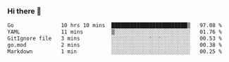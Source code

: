 ### Hi there 👋

<!--
**yeya24/yeya24** is a ✨ _special_ ✨ repository because its `README.md` (this file) appears on your GitHub profile.

Here are some ideas to get you started:

- 🔭 I’m currently working on ...
- 🌱 I’m currently learning ...
- 👯 I’m looking to collaborate on ...
- 🤔 I’m looking for help with ...
- 💬 Ask me about ...
- 📫 How to reach me: ...
- 😄 Pronouns: ...
- ⚡ Fun fact: ...
-->

<!--START_SECTION:waka-->

```txt
Go               10 hrs 10 mins  ████████████████████████▒   97.08 %
YAML             11 mins         ▒░░░░░░░░░░░░░░░░░░░░░░░░   01.76 %
GitIgnore file   3 mins          ░░░░░░░░░░░░░░░░░░░░░░░░░   00.53 %
go.mod           2 mins          ░░░░░░░░░░░░░░░░░░░░░░░░░   00.38 %
Markdown         1 min           ░░░░░░░░░░░░░░░░░░░░░░░░░   00.25 %
```

<!--END_SECTION:waka-->
